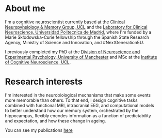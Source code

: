 
# About me
I'm a cognitive neuroscientist currently based at the [Clinical Neuropyhsiology & Memory Group, UCL](https://www.ucl.ac.uk/icn/research/research-groups/clinical-neurophysiology-memory) and the [Laboratory for Clinical Neuroscience, Universidad Politecnica de Madrid](https://www.thestrangelab.org/), where I'm funded by a Marie Skłodowska-Curie fellowship through the Spanish State Research Agency, Ministry of Science and Innovation, and #NextGenerationEU.


I previously completed my PhD at the [Division of Neuroscience and Experimental Psychology, University of Manchester](https://www.research.manchester.ac.uk/portal/en/facultiesandschools/division-of-neuroscience--experimental-psychology(56df8793-4074-4d32-b197-a40989cfefc7).html) and MSc at the [Institute of Cognitive Neuroscience, UCL](https://www.ucl.ac.uk/icn/). 

# Research interests
I'm interested in the neurobiological mechanisms that make some events more memorable than others. To that end, I design cognitive tasks combined with functional MRI, intracranial EEG, and computational models to better understand how our memory system, orchestrated by the hippocampus, flexibly encodes information as a function of predictability and expectation, and how these change in ageing.


You can see my publications [here](/publications)
